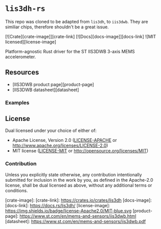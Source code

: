 # `lis3dh-rs`

This repo was cloned to be adapted from `lis3dh`, to `iis3dwb`. 
They are similiar chips, therefore shouldn't be a great issue. 

[![Crate][crate-image]][crate-link]
[![Docs][docs-image]][docs-link]
![MIT licensed][license-image]

Platform-agnostic Rust driver for the ST IIS3DWB 3-axis MEMS accelerometer.

## Resources

- [IIS3DWB product page][product-page]
- [IIS3DWB datasheet][datasheet]

### Examples


## License

Dual licensed under your choice of either of:

 - Apache License, Version 2.0 ([LICENSE-APACHE](LICENSE-APACHE) or
   http://www.apache.org/licenses/LICENSE-2.0)
 - MIT license ([LICENSE-MIT](LICENSE-MIT) or
   http://opensource.org/licenses/MIT)

### Contribution

Unless you explicitly state otherwise, any contribution intentionally submitted
for inclusion in the work by you, as defined in the Apache-2.0 license, shall
be dual licensed as above, without any additional terms or conditions.

[crate-image]: 
[crate-link]: https://crates.io/crates/lis3dh
[docs-image]: 
[docs-link]: https://docs.rs/lis3dh/
[license-image]: https://img.shields.io/badge/license-Apache2.0/MIT-blue.svg
[product-page]: https://www.st.com/en/mems-and-sensors/iis3dwb.html
[datasheet]: https://www.st.com/en/mems-and-sensors/iis3dwb.pdf
